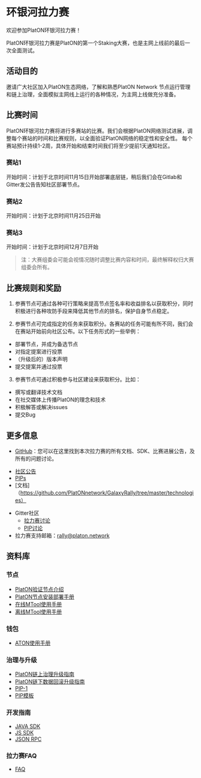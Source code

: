 # 环银河拉力赛

欢迎参加PlatON环银河拉力赛！

PlatON环银河拉力赛是PlatON的第一个Staking大赛，也是主网上线前的最后一次全面测试。

## 活动目的

邀请广大社区加入PlatON生态网络，了解和熟悉PlatON Network 节点运行管理和链上治理，全面模拟主网线上运行的各种情况，为主网上线做充分准备。

## 比赛时间
PlatON环银河拉力赛将进行多赛站的比赛。我们会根据PlatON网络测试进展，调整每个赛站的时间和比赛规则，以全面验证PlatON网络的稳定性和安全性。
每个赛站预计持续1-2周，具体开始和结束时间我们将至少提前1天通知社区。

### 赛站1
开始时间：计划于北京时间11月15日开始部署底层链，稍后我们会在Gitlab和Gitter发公告告知社区部署节点。

### 赛站2
开始时间：计划于北京时间11月25日开始

### 赛站3
开始时间：计划于北京时间12月7日开始

>注：大赛组委会可能会视情况随时调整比赛内容和时间，最终解释权归大赛组委会所有。

## 比赛规则和奖励
1. 参赛节点可通过各种可行策略来提高节点签名率和收益排名以获取积分，同时积极进行各种攻防手段来降低其他节点的排名，保护自身节点稳定。

2. 参赛节点可完成指定的任务来获取积分。各赛站的任务可能有所不同，我们会在赛站开始前向社区公布。以下任务形式的一些举例：

- 部署节点，并成为备选节点
- 对指定提案进行投票
- （升级后的）版本声明
- 提交提案并通过投票

3. 参赛节点可通过积极参与社区建设来获取积分。比如：

- 撰写或翻译技术文档
- 在社交媒体上传播PlatON的理念和技术
- 积极解答或解决issues
- 提交Bug

 

## 更多信息

- [GitHub](https://github.com/PlatONnetwork/GalaxyRally)：您可以在这里找到本次拉力赛的所有文档、SDK、比赛进展公告，及所有的问题讨论。

 * [社区公告](https://github.com/PlatONnetwork/GalaxyRally/tree/master/announcement)
 * [PIPs](https://github.com/PlatONnetwork/GalaxyRally/tree/master/PIPs)
 * [文档]（https://github.com/PlatONnetwork/GalaxyRally/tree/master/technologies）
 
- Gitter社区
    * [拉力赛讨论](https://gitter.im/PlatON_Network/Rally)
    * [PIP讨论](https://gitter.im/PlatON_Network/PIP)
- 拉力赛支持邮箱：[rally@platon.network](mailto:rally@platon.network)


## 资料库

### 节点

- [PlatON验证节点介绍](https://github.com/PlatONnetwork/GalaxyRally/blob/master/technologies/PlatON验证节点介绍.md)
- [PlatON节点安装部署手册](https://github.com/PlatONnetwork/GalaxyRally/blob/master/technologies/PlatON节点安装部署手册.md)
- [在线MTool使用手册](https://github.com/PlatONnetwork/GalaxyRally/blob/master/technologies/在线MTool使用手册.md)
- [离线MTool使用手册](https://github.com/PlatONnetwork/GalaxyRally/blob/master/technologies/离线MTool使用手册.md)

### 钱包

- [ATON使用手册](https://github.com/PlatONnetwork/GalaxyRally/blob/master/technologies/ATON钱包用户使用手册.md)

### 治理与升级

- [PlatON链上治理升级指南](https://github.com/PlatONnetwork/GalaxyRally/blob/master/technologies/链上治理升级指南.md)
- [PlatON链下数据回滚升级指南](https://github.com/PlatONnetwork/GalaxyRally/blob/master/technologies/链下数据回滚升级指南.md)
- [PIP-1](https://github.com/PlatONnetwork/GalaxyRally/blob/master/PIPs/PIP-1.md)
- [PIP模板](https://github.com/PlatONnetwork/GalaxyRally/tree/master/templates)

### 开发指南

- [JAVA SDK](https://github.com/PlatONnetwork/GalaxyRally/blob/master/technologies/Java-SDK.md)
- [JS SDK](https://github.com/PlatONnetwork/GalaxyRally/blob/master/technologies/JavaScript-SDK.md)
- [JSON RPC](https://github.com/PlatONnetwork/GalaxyRally/blob/master/technologies/JSONRPC-SDK.md) 

### 拉力赛FAQ

- [FAQ](https://github.com/PlatONnetwork/GalaxyRally/blob/master/FAQ)


